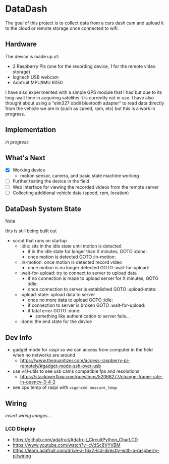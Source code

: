 # DataDash
The goal of this project is to collect data from a cars dash cam and upload it to the cloud or remote storage once connected to wifi.

## Hardware
The device is made up of:
- 2 Raspberry PIs (one for the recording device, 1 for the remote video storage)
- logitech USB webcam
- Adafruit MPU/IMU 6050

I have also experimented with a simple GPS module that I had but due to its long-wait time in acquiring satelites it is currently not in use. I have also thought about using a "elm327 obdii bluetooth adapter" to read data directly from the vehicle we are in (such as speed, rpm, etc) but this is a work in progress.

## Implementation
<i>in progress</i>

## What's Next
- [x] Working device
    - motion sensor, camera, and basic state machine working
- [ ] Further testing the device in the field
- [ ] Web interface for viewing the recorded videos from the remote server
- [ ] Collecting additional vehicle data (speed, rpm, location)

## DataDash System State
> [!Note]
> this is still being built out

- script that runs on startup
    - :idle: sits in the idle state until motion is detected
        - if in the idle state for longer than X minutes, GOTO :done:
        - once motion is detected GOTO :in-motion:
    - :in-motion: once motion is detected record video
        - once motion is no longer detected GOTO :wait-for-upload: 
    - :wait-for-upload: try to connect to server to upload data
        - if no connection is made to upload server for X minutes, GOTO :idle:
        - once connection to server is established GOTO :upload-state:
    - :upload-state: upload data to server
        - once no more data to upload GOTO :idle:
        - if connection to server is broken GOTO :wait-for-upload:
        - if fatal error GOTO :done:
            - something like authentication to server fails...
    - :done: the end state for the device 

[//]: # (TODO: create state diagram somehow)


## Dev Info

- gadget mode for raspi so we can access from computer in the field when no networks are around
    - https://www.thequantizer.com/access-raspberry-pi-remotely/#gadget-mode-ssh-over-usb
- use v4l-utils to see usb cams compatible fps and resolutions
    - https://stackoverflow.com/questions/52068277/change-frame-rate-in-opencv-3-4-2
- see cpu temp of raspi with `vcgencmd measure_temp`

## Wiring

<i>insert wiring images...</i>

### LCD Display
- https://github.com/adafruit/Adafruit_CircuitPython_CharLCD
- https://www.youtube.com/watch?v=cVdSc8VYVBM
- https://learn.adafruit.com/drive-a-16x2-lcd-directly-with-a-raspberry-pi/wiring

